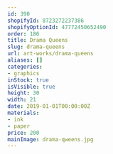 ```yaml
---
id: 390
shopifyId: 8723272237386
shopifyOptionId: 47772450652490
order: 186
title: Drama Queens
slug: drama-queens
url: art-works/drama-queens
aliases: []
categories:
- graphics
inStock: true
isVisible: true
height: 30
width: 21
date: 2019-01-01T00:00:00Z
materials:
- ink
- paper
price: 200
mainImage: drama-qweens.jpg
---
```

